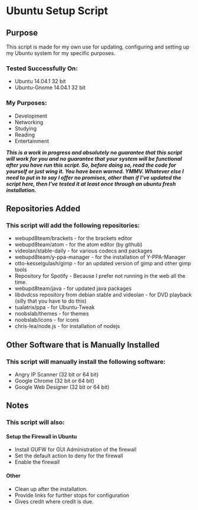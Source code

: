 Ubuntu Setup Script
===================

## Purpose

This script is made for my own use for updating, configuring and setting up my Ubuntu system for my specific purposes.

### Tested Successfully On:

 * Ubuntu 14.04.1 32 bit
 * Ubuntu-Gnome 14.04.1 32 bit

### My Purposes:

 * Development
 * Networking
 * Studying
 * Reading
 * Entertainment

**_This is a work in progress and absolutely no guarantee that this script will work for you and no guarantee that your system will be functional after you have run this script.  So, before doing so, read the code for yourself or just wing it.  You have been warned.  YMMV.  Whatever else I need to put in to say I offer no promises, other than if I've updated the script here, then I've tested it at least once through an ubuntu fresh installation._**

## Repositories Added

### This script will add the following repositories:

 * webupd8team/brackets - for the brackets editor
 * webupd8team/atom - for the atom editor (by github)
 * videolan/stable-daily -  for various codecs and packages
 * webupd8team/y-ppa-manager -  for the installation of Y-PPA-Manager
 * otto-kesselgulash/gimp - for an updated version of gimp and other gimp tools
 * Repository for Spotify - Because I prefer not running in the web all the time.
 * webupd8team/java - for updated java packages
 * libdvdcss repository from debian stable and videolan - for DVD playback (silly that you have to do this)
 * tualatrix/ppa - for Ubuntu-Tweak
 * noobslab/themes - for themes
 * noobslab/icons - for icons
 * chris-lea/node.js - for installation of nodejs

 ## Other Software that is Manually Installed

 ### This script will manually install the following software:

 * Angry IP Scanner (32 bit or 64 bit)
 * Google Chrome (32 bit or 64 bit)
 * Google Web Designer (32 bit or 64 bit)

 ## Notes

 ### This script will also:

 #### Setup the Firewall in Ubuntu
 * Install GUFW for GUI Administration of the firewall
 * Set the default action to deny for the firewall
 * Enable the firewall

 #### Other
 * Clean up after the installation.
 * Provide links for further stops for configuration
 * Gives credit where credit is due.
